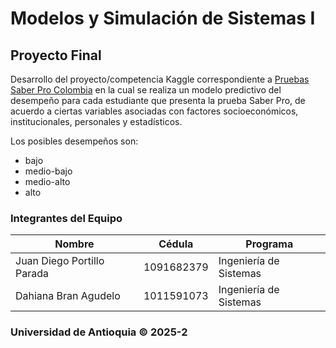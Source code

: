 # Modelos y Simulación de Sistemas I
## Proyecto Final

Desarrollo del proyecto/competencia Kaggle correspondiente a [Pruebas Saber Pro Colombia](https://www.kaggle.com/competitions/udea-ai-4-eng-20252-pruebas-saber-pro-colombia) en la cual se realiza un modelo predictivo del desempeño para cada estudiante que presenta la prueba Saber Pro, de acuerdo a ciertas variables asociadas con factores socioeconómicos, institucionales, personales y estadísticos.

Los posibles desempeños son:

- bajo
- medio-bajo
- medio-alto
- alto

### Integrantes del Equipo
|Nombre | Cédula | Programa |
|-----|-----|-----|
| Juan Diego Portillo Parada | 1091682379 | Ingeniería de Sistemas
| Dahiana Bran Agudelo | 1011591073 | Ingeniería de Sistemas

### Universidad de Antioquia © 2025-2